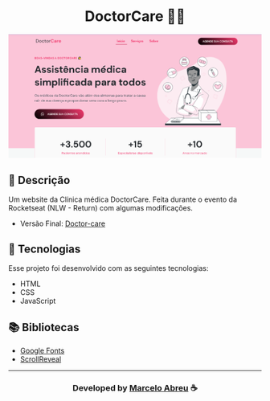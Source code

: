 <h1 align="center">
  DoctorCare 👨‍⚕️
</h1>

<img src="assets/Screenshot-site.png">

## 📝 Descrição 

Um website da Clínica médica DoctorCare. Feita durante o evento da Rocketseat (NLW - Return)
com algumas modificações.

- Versão Final: [Doctor-care](#)

## 🚀 Tecnologias

Esse projeto foi desenvolvido com as seguintes tecnologias:

- HTML
- CSS
- JavaScript

## 📚 Bibliotecas

- [Google Fonts](https://fonts.google.com/)
- [ScrollReveal](https://scrollrevealjs.org/)



-----

  <h3 align="center"> Developed by <a href="#">Marcelo Abreu</a> ☕</h3>


